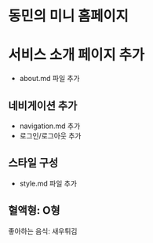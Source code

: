# 동민의 미니 홈페이지

# 서비스 소개 페이지 추가

- about.md 파일 추가

## 네비게이션 추가

- navigation.md 추가
- 로그인/로그아웃 추가

## 스타일 구성

- style.md 파일 추가

## 혈액형: O형

좋아하는 음식: 새우튀김
